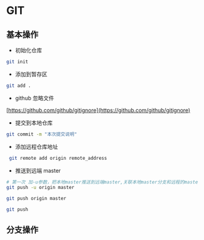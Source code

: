 # GIT

## 基本操作

* 初始化仓库 

```bash
git init

```

*  添加到暂存区

```bash
git add .
```

* github 忽略文件

[https://github.com/github/gitignore](https://github.com/github/gitignore)

* 提交到本地仓库

```bash
git commit -m "本次提交说明"
```

* 添加远程仓库地址

```bash
 git remote add origin remote_address
```

* 推送到远端 master 

```bash
# 第一次 加-u参数，把本地master推送到远端master,关联本地master分支和远程的master，简化推送或拉取命令
git push -u origin master

git push origin master

git push
```

## 分支操作



